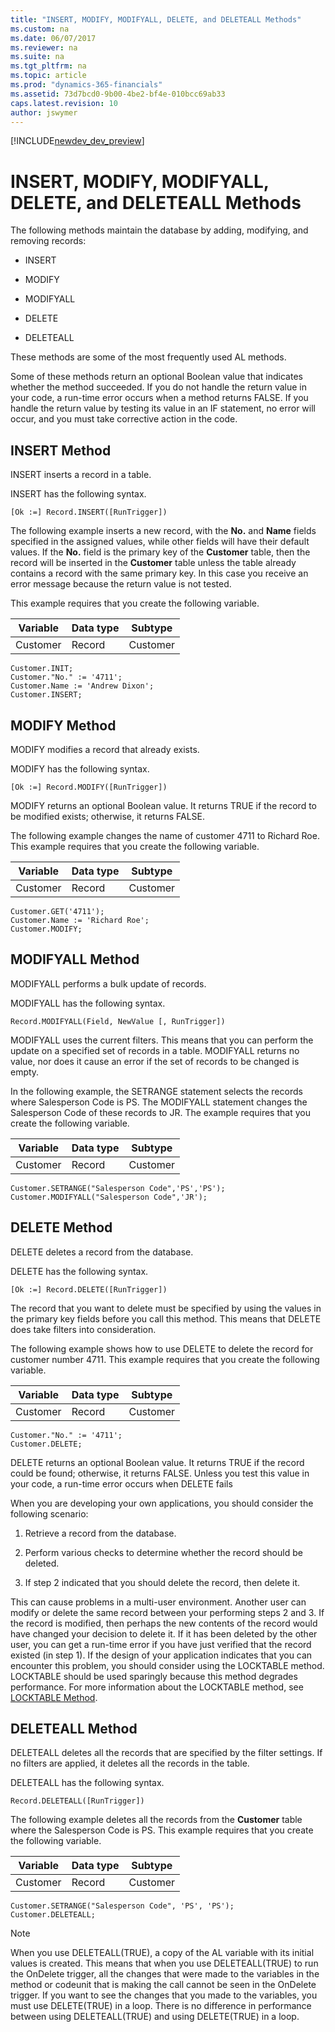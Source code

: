 ```yaml
---
title: "INSERT, MODIFY, MODIFYALL, DELETE, and DELETEALL Methods"
ms.custom: na
ms.date: 06/07/2017
ms.reviewer: na
ms.suite: na
ms.tgt_pltfrm: na
ms.topic: article
ms.prod: "dynamics-365-financials"
ms.assetid: 73d7bcd0-9b00-4be2-bf4e-010bcc69ab33
caps.latest.revision: 10
author: jswymer
---
```


[!INCLUDE[newdev_dev_preview](includes/newdev_dev_preview.md)]

# INSERT, MODIFY, MODIFYALL, DELETE, and DELETEALL Methods
The following methods maintain the database by adding, modifying, and removing records:  

-   INSERT  

-   MODIFY  

-   MODIFYALL  

-   DELETE  

-   DELETEALL  

 These methods are some of the most frequently used AL methods.  

 Some of these methods return an optional Boolean value that indicates whether the method succeeded. If you do not handle the return value in your code, a run-time error occurs when a method returns FALSE. If you handle the return value by testing its value in an IF statement, no error will occur, and you must take corrective action in the code.  

## INSERT Method  
 INSERT inserts a record in a table.  

 INSERT has the following syntax.  

```  
[Ok :=] Record.INSERT([RunTrigger])  
```  

 The following example inserts a new record, with the **No.** and **Name** fields specified in the assigned values, while other fields will have their default values. If the **No.** field is the primary key of the **Customer** table, then the record will be inserted in the **Customer** table unless the table already contains a record with the same primary key. In this case you receive an error message because the return value is not tested.  

 This example requires that you create the following variable.  

|Variable|Data type|Subtype|  
|--------------|---------------|-------------|  
|Customer|Record|Customer|  

```  
Customer.INIT;  
Customer."No." := '4711';  
Customer.Name := 'Andrew Dixon';  
Customer.INSERT;  
```  

## MODIFY Method  
 MODIFY modifies a record that already exists.  

 MODIFY has the following syntax.  

```  
[Ok :=] Record.MODIFY([RunTrigger])  
```  

 MODIFY returns an optional Boolean value. It returns TRUE if the record to be modified exists; otherwise, it returns FALSE.  

 The following example changes the name of customer 4711 to Richard Roe. This example requires that you create the following variable.  

|Variable|Data type|Subtype|  
|--------------|---------------|-------------|  
|Customer|Record|Customer|  

```  
Customer.GET('4711');  
Customer.Name := 'Richard Roe';  
Customer.MODIFY;  
```  

## MODIFYALL Method  
 MODIFYALL performs a bulk update of records.  

 MODIFYALL has the following syntax.  

```  
Record.MODIFYALL(Field, NewValue [, RunTrigger])  
```  

 MODIFYALL uses the current filters. This means that you can perform the update on a specified set of records in a table. MODIFYALL returns no value, nor does it cause an error if the set of records to be changed is empty.  

 In the following example, the SETRANGE statement selects the records where Salesperson Code is PS. The MODIFYALL statement changes the Salesperson Code of these records to JR. The example requires that you create the following variable.  

|Variable|Data type|Subtype|  
|--------------|---------------|-------------|  
|Customer|Record|Customer|  

```  
Customer.SETRANGE("Salesperson Code",'PS','PS');  
Customer.MODIFYALL("Salesperson Code",'JR');  
```  

## DELETE Method  
 DELETE deletes a record from the database.  

 DELETE has the following syntax.  

```  
[Ok :=] Record.DELETE([RunTrigger])  
```  

 The record that you want to delete must be specified by using the values in the primary key fields before you call this method. This means that DELETE does take filters into consideration.  

 The following example shows how to use DELETE to delete the record for customer number 4711. This example requires that you create the following variable.  

|Variable|Data type|Subtype|  
|--------------|---------------|-------------|  
|Customer|Record|Customer|  

```  
Customer."No." := '4711';  
Customer.DELETE;  
```  

 DELETE returns an optional Boolean value. It returns TRUE if the record could be found; otherwise, it returns FALSE. Unless you test this value in your code, a run-time error occurs when DELETE fails  

 When you are developing your own applications, you should consider the following scenario:  

1.  Retrieve a record from the database.  

2.  Perform various checks to determine whether the record should be deleted.  

3.  If step 2 indicated that you should delete the record, then delete it.  

 This can cause problems in a multi-user environment. Another user can modify or delete the same record between your performing steps 2 and 3. If the record is modified, then perhaps the new contents of the record would have changed your decision to delete it. If it has been deleted by the other user, you can get a run-time error if you have just verified that the record existed \(in step 1\). If the design of your application indicates that you can encounter this problem, you should consider using the LOCKTABLE method. LOCKTABLE should be used sparingly because this method degrades performance. For more information about the LOCKTABLE method, see [LOCKTABLE Method](methods/devenv-LOCKTABLE-Method.md).  

## DELETEALL Method  
 DELETEALL deletes all the records that are specified by the filter settings. If no filters are applied, it deletes all the records in the table.  

 DELETEALL has the following syntax.  

```  
Record.DELETEALL([RunTrigger])  
```  

 The following example deletes all the records from the **Customer** table where the Salesperson Code is PS. This example requires that you create the following variable.  

|Variable|Data type|Subtype|  
|--------------|---------------|-------------|  
|Customer|Record|Customer|  

```  
Customer.SETRANGE("Salesperson Code", 'PS', 'PS');  
Customer.DELETEALL;  
```  

> [!NOTE]  
>  When you use DELETEALL\(TRUE\), a copy of the AL variable with its initial values is created. This means that when you use DELETEALL\(TRUE\) to run the OnDelete trigger, all the changes that were made to the variables in the method or codeunit that is making the call cannot be seen in the OnDelete trigger. If you want to see the changes that you made to the variables, you must use DELETE\(TRUE\) in a loop. There is no difference in performance between using DELETEALL\(TRUE\) and using DELETE\(TRUE\) in a loop.
